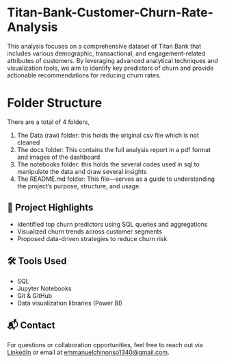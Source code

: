 # Titan-Bank-Customer-Churn-Rate-Analysis
This analysis focuses on a comprehensive dataset of Titan Bank that includes various demographic, transactional, and engagement-related attributes of customers. By leveraging advanced analytical techniques and visualization tools, we aim to identify key predictors of churn and provide actionable recommendations for reducing churn rates.
# Folder Structure
There are a total of 4 folders, 
1. The Data (raw) folder: this holds the original csv file which is not cleaned
2. The docs folder: This contains the full analysis report in a pdf format and images of the dashboard
3. The notebooks folder: this holds the several codes used in sql to manipulate the data and draw several insights
4. The README.md folder: This file—serves as a guide to understanding the project’s purpose, structure, and usage.

## 🚀 Project Highlights

- Identified top churn predictors using SQL queries and aggregations  
- Visualized churn trends across customer segments  
- Proposed data-driven strategies to reduce churn risk

## 🛠️ Tools Used

- SQL  
- Jupyter Notebooks  
- Git & GitHub  
- Data visualization libraries (Power BI)

## 📬 Contact

For questions or collaboration opportunities, feel free to reach out via [LinkedIn](www.linkedin.com/in/emmanuel-chinonso-13345a2ba) or email at emmanuelchinonso1340@gmail.com.

